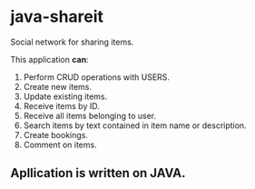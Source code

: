 # java-shareit
Social network for sharing items.

This application **can**:
1. Perform CRUD operations with USERS.
2. Create new items.
3. Update existing items.
4. Receive items by ID.
5. Receive all items belonging to user.
6. Search items by text contained in item name or description. 
7. Create bookings.
8. Comment on items.

Apllication is written on JAVA.
------
